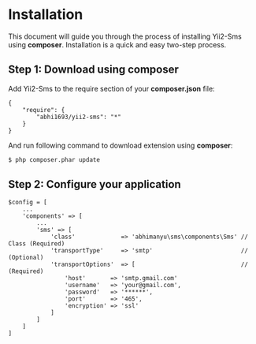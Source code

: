 Installation
============

This document will guide you through the process of installing Yii2-Sms using **composer**. Installation is a quick and
easy two-step process.


Step 1: Download using composer
-------------------------------

Add Yii2-Sms to the require section of your **composer.json** file:

```
{
    "require": {
        "abhi1693/yii2-sms": "*"
    }
}
```

And run following command to download extension using **composer**:

```bash
$ php composer.phar update
```

Step 2: Configure your application
----------------------------------

```
$config = [
    ...
    'components' => [
        ...
        'sms' => [
            'class'             => 'abhimanyu\sms\components\Sms' // Class (Required)
            'transportType'     => 'smtp'                         // (Optional)
            'transportOptions'  => [                              // (Required)
                'host'       => 'smtp.gmail.com'
                'username'   => 'your@gmail.com',
                'password'   => '******',
                'port'       => '465',
                'encryption' => 'ssl'
            ]
        ]
    ]
]
```